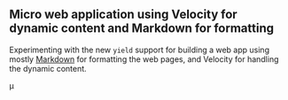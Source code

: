 ## Micro web application using Velocity for dynamic content and Markdown for formatting

Experimenting with the new `yield` support for building a web app using mostly [Markdown](https://en.wikipedia.org/wiki/Markdown) for formatting the web pages, and Velocity for handling the dynamic content.

µ
